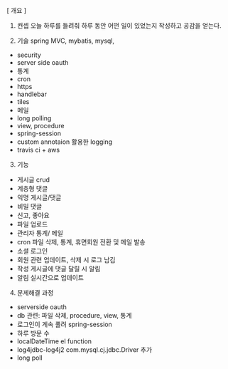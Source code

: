 [ 개요 ] 

1. 컨셉
오늘 하루를 들려줘
하루 동안 어떤 일이 있었는지 작성하고 공감을 얻는다.

2. 기술
spring MVC, mybatis, mysql, 
- security
- server side oauth
- 통계
- cron
- https
- handlebar
- tiles
- 메일
- long polling
- view, procedure
- spring-session
- custom annotaion 활용한 logging
- travis ci + aws

3. 기능
- 게시글 crud
- 계층형 댓글
- 익명 게시글/댓글
- 비밀 댓글
- 신고, 좋아요
- 파일 업로드
- 관리자 통계/ 메일
- cron 파일 삭제, 통계, 휴면회원 전환 및 메일 발송
- 소셜 로그인
- 회원 관련 업데이트, 삭제 시 로그 남김
- 작성 게시글에 댓글 달릴 시 알림
- 알림 실시간으로 업데이트

4. 문제해결 과정
- serverside oauth
- db 관련: 파일 삭제, procedure, view, 통계
- 로그인이 계속 풀려 spring-session
- 하루 방문 수
- localDateTime el function
- log4jdbc-log4j2 com.mysql.cj.jdbc.Driver 추가
- long poll
